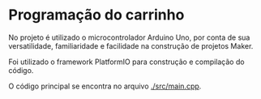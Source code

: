 # Programação do carrinho

No projeto é utilizado o microcontrolador Arduino Uno, por conta de sua versatilidade, familiaridade e facilidade na construção de projetos Maker.

Foi utilizado o framework PlatformIO para construção e compilação do código.

O código principal se encontra no arquivo [./src/main.cpp](./src/main.cpp).
